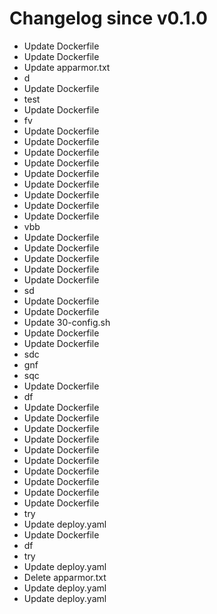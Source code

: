 # Changelog since v0.1.0
- Update Dockerfile 
- Update Dockerfile 
- Update apparmor.txt 
- d 
- Update Dockerfile 
- test 
- Update Dockerfile 
- fv 
- Update Dockerfile 
- Update Dockerfile 
- Update Dockerfile 
- Update Dockerfile 
- Update Dockerfile 
- Update Dockerfile 
- Update Dockerfile 
- Update Dockerfile 
- Update Dockerfile 
-  vbb 
- Update Dockerfile 
- Update Dockerfile 
- Update Dockerfile 
- Update Dockerfile 
- Update Dockerfile 
- sd 
- Update Dockerfile 
- Update Dockerfile 
- Update 30-config.sh 
- Update Dockerfile 
- Update Dockerfile 
- sdc 
- gnf 
- sqc 
- Update Dockerfile 
- df 
- Update Dockerfile 
- Update Dockerfile 
- Update Dockerfile 
- Update Dockerfile 
- Update Dockerfile 
- Update Dockerfile 
- Update Dockerfile 
- Update Dockerfile 
- Update Dockerfile 
- Update Dockerfile 
- try 
- Update deploy.yaml 
- Update Dockerfile 
- df 
- try 
- Update deploy.yaml 
- Delete apparmor.txt 
- Update deploy.yaml 
- Update deploy.yaml 
